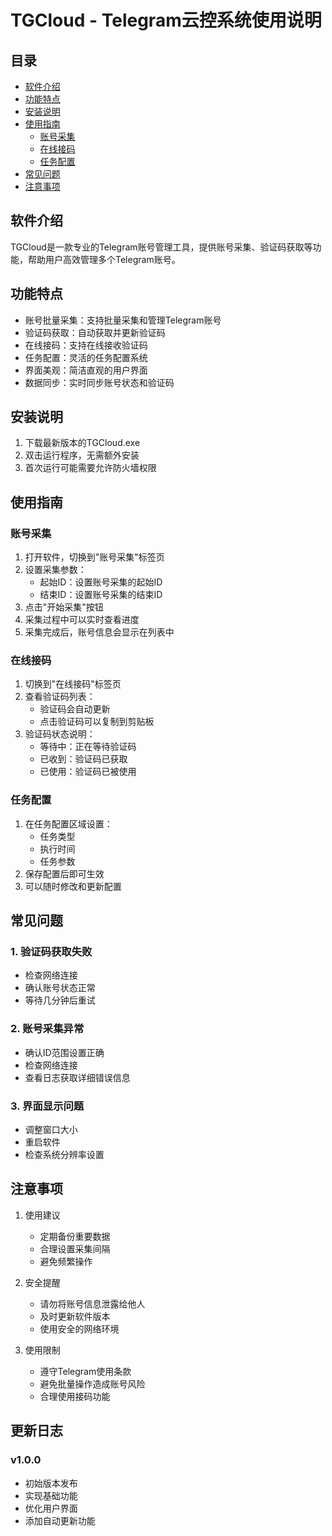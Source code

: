 # TGCloud - Telegram云控系统使用说明

## 目录
- [软件介绍](#软件介绍)
- [功能特点](#功能特点)
- [安装说明](#安装说明)
- [使用指南](#使用指南)
  - [账号采集](#账号采集)
  - [在线接码](#在线接码)
  - [任务配置](#任务配置)
- [常见问题](#常见问题)
- [注意事项](#注意事项)

## 软件介绍
TGCloud是一款专业的Telegram账号管理工具，提供账号采集、验证码获取等功能，帮助用户高效管理多个Telegram账号。

## 功能特点
- 账号批量采集：支持批量采集和管理Telegram账号
- 验证码获取：自动获取并更新验证码
- 在线接码：支持在线接收验证码
- 任务配置：灵活的任务配置系统
- 界面美观：简洁直观的用户界面
- 数据同步：实时同步账号状态和验证码

## 安装说明
1. 下载最新版本的TGCloud.exe
2. 双击运行程序，无需额外安装
3. 首次运行可能需要允许防火墙权限

## 使用指南

### 账号采集
1. 打开软件，切换到"账号采集"标签页
2. 设置采集参数：
   - 起始ID：设置账号采集的起始ID
   - 结束ID：设置账号采集的结束ID
3. 点击"开始采集"按钮
4. 采集过程中可以实时查看进度
5. 采集完成后，账号信息会显示在列表中

### 在线接码
1. 切换到"在线接码"标签页
2. 查看验证码列表：
   - 验证码会自动更新
   - 点击验证码可以复制到剪贴板
3. 验证码状态说明：
   - 等待中：正在等待验证码
   - 已收到：验证码已获取
   - 已使用：验证码已被使用

### 任务配置
1. 在任务配置区域设置：
   - 任务类型
   - 执行时间
   - 任务参数
2. 保存配置后即可生效
3. 可以随时修改和更新配置

## 常见问题

### 1. 验证码获取失败
- 检查网络连接
- 确认账号状态正常
- 等待几分钟后重试

### 2. 账号采集异常
- 确认ID范围设置正确
- 检查网络连接
- 查看日志获取详细错误信息

### 3. 界面显示问题
- 调整窗口大小
- 重启软件
- 检查系统分辨率设置

## 注意事项
1. 使用建议
   - 定期备份重要数据
   - 合理设置采集间隔
   - 避免频繁操作

2. 安全提醒
   - 请勿将账号信息泄露给他人
   - 及时更新软件版本
   - 使用安全的网络环境

3. 使用限制
   - 遵守Telegram使用条款
   - 避免批量操作造成账号风险
   - 合理使用接码功能

## 更新日志
### v1.0.0
- 初始版本发布
- 实现基础功能
- 优化用户界面
- 添加自动更新功能 